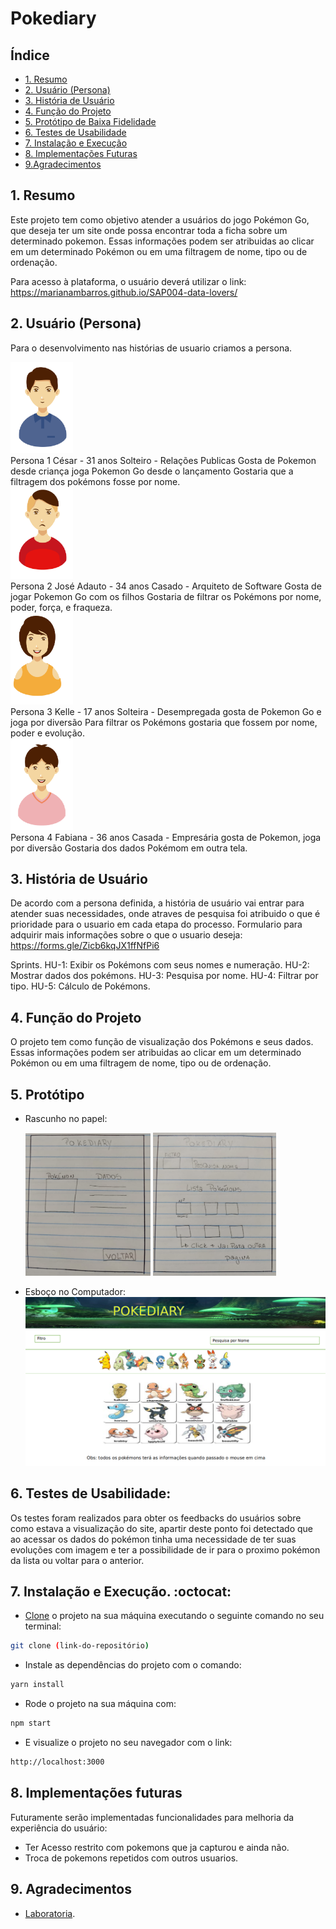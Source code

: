 # Pokediary

## Índice
  - [1. Resumo](#1-resumo)
  - [2. Usuário (Persona)](#2-usu%c3%a1rio-persona)
  - [3. História de Usuário](#3-hist%c3%b3ria-de-usu%c3%a1rio)
  - [4. Função do Projeto](#1-FunçãodoProjeto)
  - [5. Protótipo de Baixa Fidelidade](#5-PrototipodeBaixaFidelidade)
  - [6. Testes de Usabilidade](#6-TestesdeUsabilidade)
  - [7. Instalação e Execução](#7-InstalaçãoEExecução)
  - [8. Implementações Futuras](#8-ImplementaçõesFuturas)
  - [9.Agradecimentos](#9-Agradecimentos)


## 1. Resumo
Este projeto tem como objetivo atender a usuários do jogo Pokémon Go, que deseja ter um site onde possa encontrar toda a ficha sobre um determinado pokemon.
Essas informações podem ser atribuidas ao clicar em um determinado Pokémon
ou em uma filtragem de nome, tipo ou de ordenação.

Para acesso à plataforma, o usuário deverá utilizar o link: https://marianambarros.github.io/SAP004-data-lovers/

## 2. Usuário (Persona)
Para o desenvolvimento nas histórias de usuario criamos a persona.

<div><img src="./src/img/persona3.png" width="100"></div>
Persona 1
  César - 31 anos
  Solteiro - Relações Publicas
  Gosta de Pokemon desde criança
  joga Pokemon Go desde o lançamento
  Gostaria que a filtragem dos pokémons fosse por nome.
<div><img src="./src/img/persona4.png" width="100"></div>
Persona 2
  José Adauto - 34 anos
  Casado - Arquiteto de Software
  Gosta de jogar Pokemon Go com os filhos
  Gostaria de filtrar os Pokémons por nome, poder, força, e fraqueza.
<div><img src="./src/img/persona1.png" width="100"></div>
Persona 3
  Kelle - 17 anos
  Solteira - Desempregada
  gosta de Pokemon Go e joga por diversão
  Para filtrar os Pokémons gostaria que fossem por nome, poder e evolução.
<div><img src="./src/img/persona2.png" width="100"></div>
Persona 4
  Fabiana - 36 anos
  Casada - Empresária
  gosta de Pokemon, joga por diversão
  Gostaria dos dados Pokémom em outra tela.

## 3. História de Usuário

De acordo com a persona definida, a história de usuário vai entrar para atender suas necessidades, onde atraves de pesquisa
foi atribuido o que é prioridade para o usuario em cada etapa do processo.
Formulario para adquirir mais informações sobre o que o usuario deseja: https://forms.gle/Zicb6kqJX1ffNfPi6

Sprints.
HU-1: Exibir os Pokémons com seus nomes e numeração.
HU-2: Mostrar dados dos pokémons.
HU-3: Pesquisa por nome.
HU-4: Filtrar por tipo.
HU-5: Cálculo de Pokémons.

## 4. Função do Projeto
O projeto tem como função de visualização dos Pokémons e seus dados. Essas informações podem ser atribuidas ao clicar em um determinado Pokémon
ou em uma filtragem de nome, tipo ou de ordenação.

## 5. Protótipo
- Rascunho no papel:
  <div>
    <img src="./src/img/protTela1.png" width="200"> <img src="./src/img/protTela2.png" width="197">
  </div>

- Esboço no Computador:
  ![Protótipo](/src/img/protTelaPc.png)

## 6. Testes de Usabilidade:
  Os testes foram realizados para obter os feedbacks do usuários sobre como estava a visualização do site, apartir deste ponto foi detectado que ao acessar os dados do pokémon tinha uma necessidade de ter suas evoluções com imagem  e ter a possibilidade de ir para o proximo pokémon da lista ou voltar para o anterior.

## 7. Instalação e Execução. :octocat:

- [Clone](https://help.github.com/articles/cloning-a-repository/) o projeto na sua máquina executando o seguinte comando no seu terminal:

```sh
git clone (link-do-repositório)
```

- Instale as dependências do projeto com o comando:

```sh
yarn install
```

- Rode o projeto na sua máquina com:

```sh
npm start
```

- E visualize o projeto no seu navegador com o link:

```sh
http://localhost:3000
```

## 8. Implementações futuras

Futuramente serão implementadas funcionalidades para melhoria da experiência do usuário:

- Ter Acesso restrito com pokemons que ja capturou e ainda não.
- Troca de pokemons repetidos com outros usuarios.

## 9. Agradecimentos

- [Laboratoria](https://github.com/Laboratoria).


